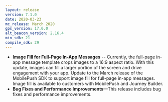 ```yaml
---
layout: release
version: 7.1.0
date: 2020-03-23
mc_release: March 2020
gps_version: 17.0.0
alt_beacon_version: 2.16.4
min_sdk: 21
compile_sdk: 29
---
```

* **Image Fill for Full-Page In-App Messages** -- Currently, the full-page in-app message template crops images to a 16:9 aspect ratio. With this update, images can fill a larger portion of the screen and drive engagement with your app. Update to the March release of the MobilePush SDK to support image fill for full-page in-app messages. Image fill is available to customers with MobilePush and Journey Builder.
* **Bug Fixes and Performance Improvements**—This release includes bug fixes and performance improvements.